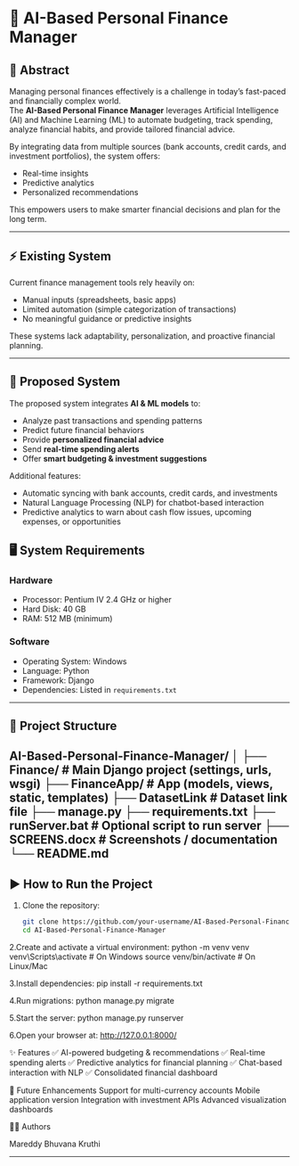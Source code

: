 # 🧠 AI-Based Personal Finance Manager

## 📌 Abstract
Managing personal finances effectively is a challenge in today’s fast-paced and financially complex world.  
The **AI-Based Personal Finance Manager** leverages Artificial Intelligence (AI) and Machine Learning (ML) to automate budgeting, track spending, analyze financial habits, and provide tailored financial advice.  

By integrating data from multiple sources (bank accounts, credit cards, and investment portfolios), the system offers:
- Real-time insights  
- Predictive analytics  
- Personalized recommendations  

This empowers users to make smarter financial decisions and plan for the long term.

---

## ⚡ Existing System
Current finance management tools rely heavily on:
- Manual inputs (spreadsheets, basic apps)  
- Limited automation (simple categorization of transactions)  
- No meaningful guidance or predictive insights  

These systems lack adaptability, personalization, and proactive financial planning.

---

## 🚀 Proposed System
The proposed system integrates **AI & ML models** to:
- Analyze past transactions and spending patterns  
- Predict future financial behaviors  
- Provide **personalized financial advice**  
- Send **real-time spending alerts**  
- Offer **smart budgeting & investment suggestions**  

Additional features:
- Automatic syncing with bank accounts, credit cards, and investments  
- Natural Language Processing (NLP) for chatbot-based interaction  
- Predictive analytics to warn about cash flow issues, upcoming expenses, or opportunities  


## 🖥️ System Requirements

### Hardware
- Processor: Pentium IV 2.4 GHz or higher  
- Hard Disk: 40 GB  
- RAM: 512 MB (minimum)  

### Software
- Operating System: Windows  
- Language: Python  
- Framework: Django  
- Dependencies: Listed in `requirements.txt`  

---

## 📂 Project Structure
AI-Based-Personal-Finance-Manager/
│
├── Finance/ # Main Django project (settings, urls, wsgi)
├── FinanceApp/ # App (models, views, static, templates)
├── DatasetLink # Dataset link file
├── manage.py
├── requirements.txt
├── runServer.bat # Optional script to run server
├── SCREENS.docx # Screenshots / documentation
└── README.md
---

## ▶️ How to Run the Project
1. Clone the repository:
   ```bash
   git clone https://github.com/your-username/AI-Based-Personal-Finance-Manager.git
   cd AI-Based-Personal-Finance-Manager
2.Create and activate a virtual environment:
python -m venv venv
venv\Scripts\activate   # On Windows
source venv/bin/activate  # On Linux/Mac

3.Install dependencies:
pip install -r requirements.txt

4.Run migrations:
python manage.py migrate

5.Start the server:
python manage.py runserver

6.Open your browser at:
http://127.0.0.1:8000/

✨ Features
✅ AI-powered budgeting & recommendations
✅ Real-time spending alerts
✅ Predictive analytics for financial planning
✅ Chat-based interaction with NLP
✅ Consolidated financial dashboard

📌 Future Enhancements
Support for multi-currency accounts
Mobile application version
Integration with investment APIs
Advanced visualization dashboards

👩‍💻 Authors

Mareddy Bhuvana Kruthi

---
